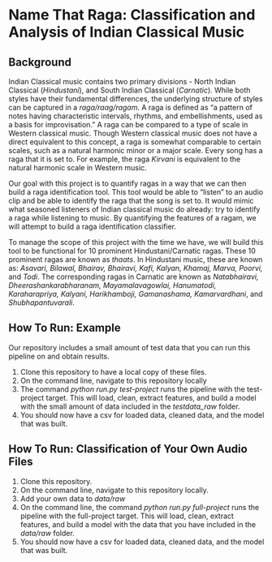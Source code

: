 # Name That Raga: Classification and Analysis of Indian Classical Music

## Background
Indian Classical music contains two primary divisions - North Indian Classical (_Hindustani_), and South Indian Classical (_Carnatic_). While both styles have their fundamental differences, the underlying structure of styles can be captured in a _raga/raag/ragam_. A raga is defined as “a pattern of notes having characteristic intervals, rhythms, and embellishments, used as a basis for improvisation.” A raga can be compared to a type of scale in Western classical music. Though Western classical music does not have a direct equivalent to this concept, a raga is somewhat comparable to certain scales, such as a natural harmonic minor or a major scale. Every song has a raga that it is set to. For example, the raga _Kirvani_ is equivalent to the natural harmonic scale in Western music.

Our goal with this project is to quantify ragas in a way that we can then build a raga identification tool. This tool would be able to “listen” to an audio clip and be able to identify the raga that the song is set to. It would mimic what seasoned listeners of Indian classical music do already: try to identify a raga while listening to music. By quantifying the features of a ragam, we will attempt to build a raga identification classifier. 

To manage the scope of this project with the time we have, we will build this tool to be functional for 10 prominent Hindustani/Carnatic ragas. These 10 prominent ragas are known as _thaats_. In Hindustani music, these are known as: _Asavari, Bilawal, Bhairav, Bhairavi, Kafi, Kalyan, Khamaj, Marva, Poorvi,_ and _Todi_. The corresponding ragas in Carnatic are known as _Natabhairavi, Dheerashankarabharanam, Mayamalavagowlai, Hanumatodi, Karaharapriya, Kalyani, Harikhamboji, Gamanashama, Kamarvardhani_, and _Shubhapantuvarali_. 


## How To Run: Example

Our repository includes a small amount of test data that you can run this pipeline on and obtain results. 

1. Clone this repository to have a local copy of these files.
2. On the command line, navigate to this repository locally 
3. The command *python run.py test-project* runs the pipeline with the test-project target. This will load, clean, extract features, and build a model with the small amount of data included in the *testdata_raw* folder. 
4. You should now have a csv for loaded data, cleaned data, and the model that was built. 

## How To Run: Classification of Your Own Audio Files

1. Clone this repository. 
2. On the command line, navigate to this repository locally. 
3. Add your own data to *data/raw*
4. On the command line, the command *python run.py full-project* runs the pipeline with the full-project target. This will load, clean, extract features, and build a model with the data that you have included in the *data/raw* folder.
5. You should now have a csv for loaded data, cleaned data, and the model that was built.
